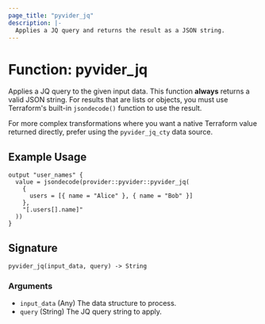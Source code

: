 ```yaml
---
page_title: "pyvider_jq"
description: |-
  Applies a JQ query and returns the result as a JSON string.
---
```


# Function: pyvider_jq

Applies a JQ query to the given input data. This function **always** returns a valid JSON string. For results that are lists or objects, you must use Terraform's built-in `jsondecode()` function to use the result.

For more complex transformations where you want a native Terraform value returned directly, prefer using the `pyvider_jq_cty` data source.

## Example Usage

```hcl
output "user_names" {
  value = jsondecode(provider::pyvider::pyvider_jq(
    {
      users = [{ name = "Alice" }, { name = "Bob" }]
    },
    "[.users[].name]"
  ))
}
```

## Signature

`pyvider_jq(input_data, query) -> String`

### Arguments

- `input_data` (Any) The data structure to process.
- `query` (String) The JQ query string to apply.
